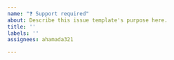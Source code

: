 ```yaml
---
name: "❓ Support required"
about: Describe this issue template's purpose here.
title: ''
labels: ''
assignees: ahamada321

---
```



